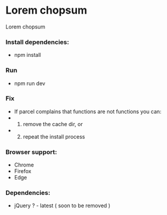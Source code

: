 # Lorem chopsum
Lorem chopsum

<!-- [Vertical demo](https://www.nielshtg.dk/loremchopsum/vertical)
[Horizontal Demo](https://www.nielshtg.dk/loremchopsum/horizontal) -->

### Install dependencies:
- npm install

### Run
- npm run dev

### Fix
 - If parcel complains that functions are not functions you can:
 - 1. remove the cache dir, or
 - 2. repeat the install process

 ### Browser support:
  <!-- - IE 10+ -->
  - Chrome
  - Firefox
  - Edge

### Dependencies: 
 - jQuery ? - latest ( soon to be removed )

